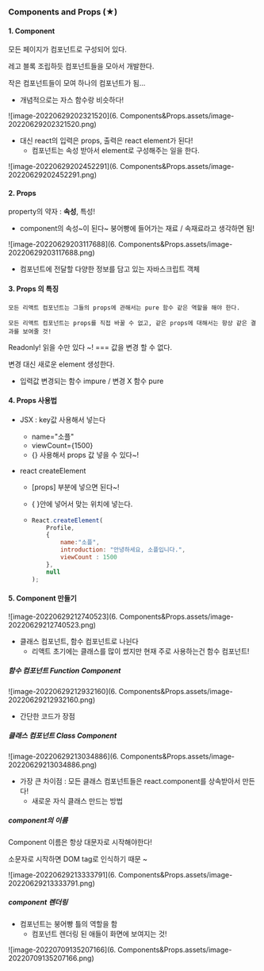 ### Components and Props (★)



#### 1. Component

모든 페이지가 컴포넌트로 구성되어 있다.

레고 블록 조립하듯 컴포넌트들을 모아서 개발한다. 

작은 컴포넌트들이 모여 하나의 컴포넌트가 됨... 

- 개념적으로는 자스 함수랑 비슷하다! 

![image-20220629202321520](6. Components&Props.assets/image-20220629202321520.png)

- 대신 react의 입력은 props, 출력은 react element가 된다! 
  - 컴포넌트는 속성 받아서 element로 구성해주는 일을 한다.

![image-20220629202452291](6. Components&Props.assets/image-20220629202452291.png)





#### 2. Props

property의 약자 : **속성**, 특성!

- component의 속성~이 된다~ 붕어빵에 들어가는 재료 / 속재료라고 생각하면 됨! 

![image-20220629203117688](6. Components&Props.assets/image-20220629203117688.png)

- 컴포넌트에 전달할 다양한 정보를 담고 있는 자바스크립트 객체



#### 3. Props 의 특징

```
모든 리액트 컴포넌트는 그들의 props에 관해서는 pure 함수 같은 역할을 해야 한다.
```

```
모든 리액트 컴포넌트는 props를 직접 바꿀 수 없고, 같은 props에 대해서는 항상 같은 결과를 보여줄 것!
```



Readonly! 읽을 수만 있다 ~! === 값을 변경 할 수 없다.

변경 대신 새로운 element 생성한다.

- 입력값 변경되는 함수 impure / 변경 X 함수 pure



#### 4. Props 사용법

- JSX : key값 사용해서 넣는다 

  - name="소플"
  - viewCount={1500}
  - {} 사용해서 props 값 넣을 수 있다~! 

- react createElement 

  - [props] 부분에 넣으면 된다~! 

  - { }안에 넣어서 맞는 위치에 넣는다. 

  - ```jsx
    React.createElement(
    	Profile,
    	{
            name:"소플",
            introduction: "안녕하세요, 소플입니다.",
            viewCount : 1500
        },
    	null
    );
    ```



#### 5. Component 만들기

![image-20220629212740523](6. Components&Props.assets/image-20220629212740523.png)

- 클래스 컴포넌트,  함수 컴포넌트로 나뉜다
  - 리액트 초기에는 클래스를 많이 썼지만 현재 주로 사용하는건 함수 컴포넌트!



##### 함수 컴포넌트 Function Component

![image-20220629212932160](6. Components&Props.assets/image-20220629212932160.png)

- 간단한 코드가 장점 



##### 클래스 컴포넌트 Class Component

![image-20220629213034886](6. Components&Props.assets/image-20220629213034886.png)

- 가장 큰 차이점 : 모든 클래스 컴포넌트들은 react.component를 상속받아서 만든다!	
  - 새로운 자식 클래스 만드는 방법



##### component의 이름

Component 이름은 항상 대문자로 시작해야한다! 

소문자로 시작하면 DOM tag로 인식하기 때문 ~ 

![image-20220629213333791](6. Components&Props.assets/image-20220629213333791.png)



##### component 렌더링

- 컴포넌트는 붕어빵 틀의 역할을 함
  - 컴포넌트 렌더링 된 애들이 화면에 보여지는 것!



![image-20220709135207166](6. Components&Props.assets/image-20220709135207166.png)
